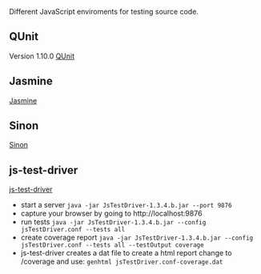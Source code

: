 Different JavaScript enviroments for testing source code.

## QUnit 
Version 1.10.0
[QUnit](http://qunitjs.com/)

## Jasmine
[Jasmine](http://pivotal.github.com/jasmine/)

## Sinon
[Sinon](http://sinonjs.org)

## js-test-driver
[js-test-driver](http://code.google.com/p/js-test-driver/)
 - start a server `java -jar JsTestDriver-1.3.4.b.jar --port 9876`
 - capture your browser by going to http://localhost:9876
 - run tests `java -jar JsTestDriver-1.3.4.b.jar --config jsTestDriver.conf --tests all`
 - create coverage report `java -jar JsTestDriver-1.3.4.b.jar --config jsTestDriver.conf --tests all --testOutput coverage`
 - js-test-driver creates a dat file to create a html report change to /coverage and use: `genhtml jsTestDriver.conf-coverage.dat`

